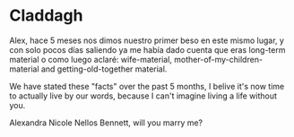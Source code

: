 # Claddagh

Alex, hace 5 meses nos dimos nuestro primer beso en este mismo lugar, y con solo pocos días saliendo ya me había dado cuenta que eras long-term material o como luego aclaré: wife-material, mother-of-my-children-material and getting-old-together material.

We have stated these "facts" over the past 5 months, I belive it's now time to actually live by our words, because I can't imagine living a life without you.

Alexandra Nicole Nellos Bennett, will you marry me?
